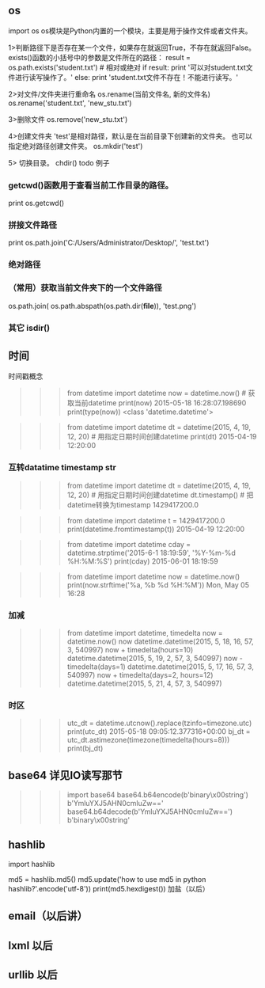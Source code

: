 ## os
import os
os模块是Python内置的一个模块，主要是用于操作文件或者文件夹。

1>判断路径下是否存在某一个文件，如果存在就返回True，不存在就返回False。
exists()函数的小括号中的参数是文件所在的路径：
result = os.path.exists('student.txt')      # 相对或绝对
if result:
    print '可以对student.txt文件进行读写操作了。'
else:
    print 'student.txt文件不存在！不能进行读写。'

2>对文件/文件夹进行重命名
os.rename(当前文件名, 新的文件名)
os.rename('student.txt', 'new_stu.txt')

3>删除文件
os.remove('new_stu.txt')

4>创建文件夹
'test'是相对路径，默认是在当前目录下创建新的文件夹。
也可以指定绝对路径创建文件夹。
os.mkdir('test')

5> 切换目录。
chdir()
todo 例子
### getcwd()函数用于查看当前工作目录的路径。
print os.getcwd()
### 拼接文件路径
print os.path.join('C:/Users/Administrator/Desktop/', 'test.txt')
### 绝对路径
### （常用）获取当前文件夹下的一个文件路径
os.path.join( os.path.abspath(os.path.dir(__file__)), 'test.png')

### 其它 isdir()







## 时间 
时间戳概念
>>> from datetime import datetime
>>> now = datetime.now() # 获取当前datetime
>>> print(now)
2015-05-18 16:28:07.198690
>>> print(type(now))
<class 'datetime.datetime'>


>>> from datetime import datetime
>>> dt = datetime(2015, 4, 19, 12, 20) # 用指定日期时间创建datetime
>>> print(dt)
2015-04-19 12:20:00
### 互转datatime timestamp str
>>> from datetime import datetime
>>> dt = datetime(2015, 4, 19, 12, 20) # 用指定日期时间创建datetime
>>> dt.timestamp() # 把datetime转换为timestamp
1429417200.0

>>> from datetime import datetime
>>> t = 1429417200.0
>>> print(datetime.fromtimestamp(t))
2015-04-19 12:20:00

>>> from datetime import datetime
>>> cday = datetime.strptime('2015-6-1 18:19:59', '%Y-%m-%d %H:%M:%S')
>>> print(cday)
2015-06-01 18:19:59

>>> from datetime import datetime
>>> now = datetime.now()
>>> print(now.strftime('%a, %b %d %H:%M'))
Mon, May 05 16:28
### 加减
>>> from datetime import datetime, timedelta
>>> now = datetime.now()
>>> now
datetime.datetime(2015, 5, 18, 16, 57, 3, 540997)
>>> now + timedelta(hours=10)
datetime.datetime(2015, 5, 19, 2, 57, 3, 540997)
>>> now - timedelta(days=1)
datetime.datetime(2015, 5, 17, 16, 57, 3, 540997)
>>> now + timedelta(days=2, hours=12)
datetime.datetime(2015, 5, 21, 4, 57, 3, 540997)
### 时区
>>> utc_dt = datetime.utcnow().replace(tzinfo=timezone.utc)
>>> print(utc_dt)
2015-05-18 09:05:12.377316+00:00
>>> bj_dt = utc_dt.astimezone(timezone(timedelta(hours=8)))
>>> print(bj_dt)

## base64 详见IO读写那节
>>> import base64
>>> base64.b64encode(b'binary\x00string')
b'YmluYXJ5AHN0cmluZw=='
>>> base64.b64decode(b'YmluYXJ5AHN0cmluZw==')
b'binary\x00string'


## hashlib
import hashlib

md5 = hashlib.md5()
md5.update('how to use md5 in python hashlib?'.encode('utf-8'))
print(md5.hexdigest())
加盐（以后）
## email（以后讲）

## lxml  以后

## urllib 以后